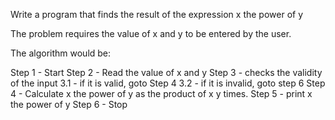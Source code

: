  Write a program that finds the result of the expression x the power of y 

 The problem requires the value of x and y to be entered by the user.

 The algorithm would be:

Step 1 - Start 
Step 2 - Read the value of x and y 
Step 3 - checks the validity of the input
    3.1 - if it is valid, goto Step 4
    3.2 - if it is invalid, goto step 6
Step 4 - Calculate x the power of y as the product of x y times.
Step 5 - print x the power of y 
Step 6 - Stop
